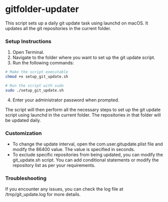 # gitfolder-updater

This script sets up a daily git update task using launchd on macOS. It updates all the git repositories in the current folder.

### Setup Instructions

1. Open Terminal.
2. Navigate to the folder where you want to set up the git update script.
3. Run the following commands:

```bash
# Make the script executable
chmod +x setup_git_update.sh

# Run the script with sudo
sudo ./setup_git_update.sh
```

4. Enter your administrator password when prompted.

The script will then perform all the necessary steps to set up the git update script using launchd in the current folder. The repositories in that folder will be updated daily.

### Customization

- To change the update interval, open the com.user.gitupdate.plist file and modify the <integer>86400</integer> value. The value is specified in seconds.
- To exclude specific repositories from being updated, you can modify the git_update.sh script. You can add conditional statements or modify the repository list as per your requirements.

### Troubleshooting

If you encounter any issues, you can check the log file at /tmp/git_update.log for more details.

